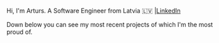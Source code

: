 Hi, I'm Arturs. A Software Engineer from Latvia 🇱🇻 |[LinkedIn](https://www.linkedin.com/in/artursbridaks/)

Down below you can see my most recent projects of which I'm the most proud of.
